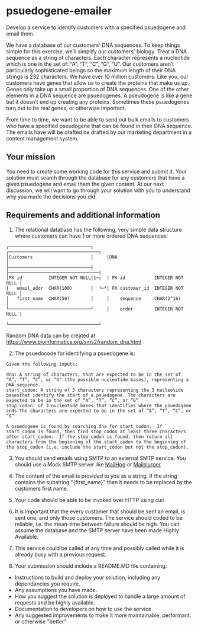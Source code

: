 # psuedogene-emailer
Develop a service to identify customers with a specified psuedogene and email them.

We have a database of our customers' DNA sequences.  To keep things simple for this exercise, we’ll simplify our customers' biology. Treat a DNA sequence as a string of characters.  Each character represents a nucleotide which is one in the set of: “A”, “T”, “C”, “G”, “U”.  Our customers aren’t particularly sophisticated beings so the maximum length of their DNA strings is 232 characters.  We have over 10 million customers.  Like you, our customers have genes that allow us to create the proteins that make us up.  Genes only take up a small proportion of DNA sequences.  One of the other elements in a DNA sequence are psuedogenes. A pseudogene is like a gene but it doesn’t end up creating any proteins. Sometimes these psuedogenes turn out to be real genes, or otherwise important.

From time to time, we want to be able to send out bulk emails to customers who have a specified pseudogene that can be found in their DNA sequence.  The emails have will be drafted be drafted by our marketing department in a content management system.  

## Your mission
You need to create some working code for this service and submit it.  Your solution must search through the database for any customers that have a given psuedogene and email them the given content.  At our next discussion, we will want to go through your solution with you to understand why you made the decisions you did.

## Requirements and additional information
1. The relational database has the following, very simple data structure where customers can have 1 or more ordered DNA sequences:
```
┌───────────────────────────────┐     ┌──────────────────────────────────┐
│Customers                      │     │DNA                               │
├───────────────────────────────┤     ├──────────────────────────────────┤
│PK id          INTEGER NOT NULL│1─┐  │ PK id           INTEGER NOT NULL │
│   email_addr  CHAR(100)       │  └─*│ FK customer_id  INTEGER NOT NULL │
│   first_name  CHAR(50)        │     │    sequence     CHAR(2^16)       │
└───────────────────────────────┘     │    order        INTEGER NOT NULL |
                                      └──────────────────────────────────┘
```
Random DNA data can be created at https://www.bioinformatics.org/sms2/random_dna.html

2. The psuedocode for identifying a psuedogene is:
```
Given the following inputs:

dna: A string of characters, that are expected to be in the set of “A”, “T”, “C”, or “G” (the possible nucleotide bases), representing a DNA sequence.
start_codon: A string of 3 characters representing the 3 nucleotide basesthat identify the start of a psuedogene. The characters are expected to be in the set of “A”, “T”, “C”, or “G”
stop_codon: of 3 nucleotide bases that identifies where the psuedogene ends.The characters are expected to be in the set of “A”, “T”, “C”, or “G”

A psuedogene is found by searching dna for start_codon.  If start_codon is found, then find stop_codon at least three characters after start_codon.  If the stop_codon is found, then return all characters from the beginning of the start_codon to the beginning of the stop_codon (i.e. include the start_codon but not the stop_codon).
```

3. You should send emails using SMTP to an external SMTP service.  You should use a Mock SMTP server like [MailHog](https://github.com/mailhog/MailHog) or [Mailslurper](https://www.mailslurper.com/)

1. The content of the email is provided to you as a string. If the string contains the substring "{first_name}" then it needs to be replaced by the customers first name.

3. Your code should be able to be invoked over HTTP using curl

1. It is important that the every customer that should be sent an email, is sent one, and only those customers.  The service should coded to be reliable, i.e. the mean-time between failure should be high.  You can assume the database and the SMTP server have been made Highly Available.

1. This service could be called at any time and possibly called while it is already busy with a previous request.

1. Your submission should include a README.MD file containing:
  - Instructions to build and deploy your solution, including any dependancies you require. 
  - Any assumptions you have made.
  - How you suggest the solution is deployed to handle a large amount of requests and be highly available.
  - Documentation to developers on how to use the service
  - Any suggested improvements to make it more maintainable, performant, or otherwise "better"




